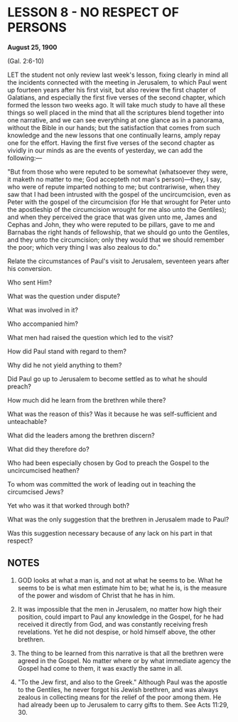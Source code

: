 # LESSON 8 - NO RESPECT OF PERSONS

**August 25, 1900**

(Gal. 2:6-10)

LET the student not only review last week's lesson, fixing clearly in mind all the incidents connected with the meeting in Jerusalem, to which Paul went up fourteen years after his first visit, but also review the first chapter of Galatians, and especially the first five verses of the second chapter, which formed the lesson two weeks ago. It will take much study to have all these things so well placed in the mind that all the scriptures blend together into one narrative, and we can see everything at one glance as in a panorama, without the Bible in our hands; but the satisfaction that comes from such knowledge and the new lessons that one continually learns, amply repay one for the effort. Having the first five verses of the second chapter as vividly in our minds as are the events of yesterday, we can add the following:—

"But from those who were reputed to be somewhat (whatsoever they were, it maketh no matter to me; God accepteth not man's person)—they, I say, who were of repute imparted nothing to me; but contrariwise, when they saw that I had been intrusted with the gospel of the uncircumcision, even as Peter with the gospel of the circumcision (for He that wrought for Peter unto the apostleship of the circumcision wrought for me also unto the Gentiles); and when they perceived the grace that was given unto me, James and Cephas and John, they who were reputed to be pillars, gave to me and Barnabas the right hands of fellowship, that we should go unto the Gentiles, and they unto the circumcision; only they would that we should remember the poor; which very thing I was also zealous to do."

Relate the circumstances of Paul's visit to Jerusalem, seventeen years after his conversion.

Who sent Him?

What was the question under dispute?

What was involved in it?

Who accompanied him?

What men had raised the question which led to the visit?

How did Paul stand with regard to them?

Why did he not yield anything to them?

Did Paul go up to Jerusalem to become settled as to what he should preach?

How much did he learn from the brethren while there?

What was the reason of this? Was it because he was self-sufficient and unteachable?

What did the leaders among the brethren discern?

What did they therefore do?

Who had been especially chosen by God to preach the Gospel to the uncircumcised heathen?

To whom was committed the work of leading out in teaching the circumcised Jews?

Yet who was it that worked through both?

What was the only suggestion that the brethren in Jerusalem made to Paul?

Was this suggestion necessary because of any lack on his part in that respect?

## NOTES

1. GOD looks at what a man is, and not at what he seems to be. What he seems to be is what men estimate him to be; what he is, is the measure of the power and wisdom of Christ that he has in him.

2. It was impossible that the men in Jerusalem, no matter how high their position, could impart to Paul any knowledge in the Gospel, for he had received it directly from God, and was constantly receiving fresh revelations. Yet he did not despise, or hold himself above, the other brethren.

3. The thing to be learned from this narrative is that all the brethren were agreed in the Gospel. No matter where or by what immediate agency the Gospel had come to them, it was exactly the same in all.

4. "To the Jew first, and also to the Greek." Although Paul was the apostle to the Gentiles, he never forgot his Jewish brethren, and was always zealous in collecting means for the relief of the poor among them. He had already been up to Jerusalem to carry gifts to them. See Acts 11:29, 30.